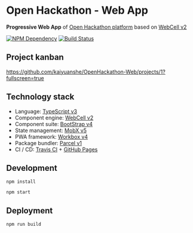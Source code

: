 # Open Hackathon - Web App

**Progressive Web App** of [Open Hackathon platform][1] based on [WebCell v2][2]

[![NPM Dependency](https://david-dm.org/kaiyuanshe/OpenHackathon-Web.svg)][3]
[![Build Status](https://travis-ci.com/kaiyuanshe/OpenHackathon-Web.svg?branch=master)][4]

## Project kanban

https://github.com/kaiyuanshe/OpenHackathon-Web/projects/1?fullscreen=true

## Technology stack

-   Language: [TypeScript v3][5]
-   Component engine: [WebCell v2][6]
-   Component suite: [BootStrap v4][7]
-   State management: [MobX v5][8]
-   PWA framework: [Workbox v4][9]
-   Package bundler: [Parcel v1][10]
-   CI / CD: [Travis CI][11] + [GitHub Pages][12]

## Development

```shell
npm install

npm start
```

## Deployment

```shell
npm run build
```

[1]: https://hacking.kaiyuanshe.cn/
[2]: https://web-cell.dev/
[3]: https://david-dm.org/kaiyuanshe/OpenHackathon-Web
[4]: https://travis-ci.com/kaiyuanshe/OpenHackathon-Web
[5]: https://typescriptlang.org
[6]: https://web-cell.dev/
[7]: https://getbootstrap.com
[8]: https://mobx.js.org
[9]: https://developers.google.com/web/tools/workbox
[10]: https://parceljs.org
[11]: https://travis-ci.com/
[12]: https://pages.github.com/
